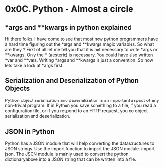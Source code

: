 # 0x0C. Python - Almost a circle

## *args and **kwargs in python explained

Hi there folks. I have come to see that most new python programmers have a hard time figuring out the *args and **kwargs magic variables. So what are they ? First of all let me tell you that it is not necessary to write *args or **kwargs. Only the * (aesteric) is necessary. You could have also written *var and **vars. Writing *args and **kwargs is just a convention. So now lets take a look at *args first.


## Serialization and Deserialization of Python Objects

Python object serialization and deserialization is an important aspect of any non-trivial program. If in Python you save something to a file, if you read a configuration file, or if you respond to an HTTP request, you do object serialization and deserialization.


## JSON in Python

Python has a JSON module that will help converting the datastructures to JSON strings. Use the import function to import the JSON module. import json. The JSON module is mainly used to convert the python dictionaryabove into a JSON string that can be written into a file.
